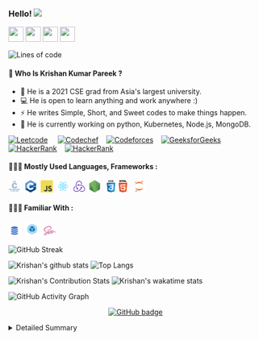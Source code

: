 ### Hello! <img src="https://github.com/TheDudeThatCode/TheDudeThatCode/blob/master/Assets/Hi.gif" width="29px">

<a href="https://www.linkedin.com/in/kk-pareek/"><img src="https://www.flaticon.com/svg/static/icons/svg/174/174857.svg" width="30" height="30"></a>
<a href="mailto:k.k.pareek18@gmail.com"><img src="https://www.flaticon.com/svg/static/icons/svg/646/646187.svg" width="30" height="30"></a>
<a href="https://t.me/kkpareek"><img src="https://www.flaticon.com/svg/static/icons/svg/1532/1532545.svg" width="30" height="30"></a>
<a href="https://www.instagram.com/kkpareek/"><img src="https://www.flaticon.com/svg/static/icons/svg/174/174855.svg" width="30" height="30" /></a>
<br>

![Lines of code](https://img.shields.io/badge/Hello%20World%20to%20-2124786++%20Lines%20of%20code-blue)

#### 🤔 Who Is Krishan Kumar Pareek ?

- 🏫 He is a 2021 CSE grad from Asia's largest university.
- 💻 He is open to learn anything and work anywhere :)
- ⚡️  He writes Simple, Short, and Sweet codes to make things happen.
- 🔭 He is currently working on python, Kubernetes, Node.js, MongoDB.

[![Leetcode](https://img.shields.io/badge/Leetcode-1596-brightgreen)](https://leetcode.com/kkpareek/)&nbsp;&nbsp;&nbsp;&nbsp;
[![Codechef](https://cp-logo.vercel.app/codechef/kkpareek)](https://www.codechef.com/users/kkpareek)&nbsp;&nbsp;&nbsp;
[![Codeforces](https://cp-logo.vercel.app/codeforces/kkpareek)](https://codeforces.com/profile/kkpareek)&nbsp;&nbsp;&nbsp;
[![GeeksforGeeks](https://img.shields.io/badge/GeeksforGeeks-1668-brightgreen)](https://auth.geeksforgeeks.org/user/kkpareek/practice/)&nbsp;&nbsp;&nbsp;
[![HackerRank](https://img.shields.io/badge/HackerRank-6🌟-brightgreen)](https://hackerrank.com/kkpareek)&nbsp;&nbsp;&nbsp;
[![HackerRank](https://img.shields.io/badge/HackerEarth-Profile-brightgreen)](https://hackerearth.com/@kkpareek)&nbsp;&nbsp;&nbsp;

#### 👨🏻‍💻 Mostly Used Languages, Frameworks :

<img height="24" src="https://raw.githubusercontent.com/github/explore/80688e429a7d4ef2fca1e82350fe8e3517d3494d/topics/c/c.png">&nbsp;&nbsp;<img height="24" src="https://raw.githubusercontent.com/github/explore/80688e429a7d4ef2fca1e82350fe8e3517d3494d/topics/cpp/cpp.png">&nbsp;&nbsp;<img height="24" src="https://raw.githubusercontent.com/github/explore/80688e429a7d4ef2fca1e82350fe8e3517d3494d/topics/javascript/javascript.png">&nbsp;&nbsp;<img height="24" src="https://raw.githubusercontent.com/github/explore/80688e429a7d4ef2fca1e82350fe8e3517d3494d/topics/react/react.png">&nbsp;&nbsp;<img height="24" src="https://raw.githubusercontent.com/github/explore/80688e429a7d4ef2fca1e82350fe8e3517d3494d/topics/redux/redux.png">&nbsp;&nbsp;<img height="24" src="https://raw.githubusercontent.com/github/explore/80688e429a7d4ef2fca1e82350fe8e3517d3494d/topics/nodejs/nodejs.png">&nbsp;&nbsp;<img height="24" src="https://raw.githubusercontent.com/github/explore/80688e429a7d4ef2fca1e82350fe8e3517d3494d/topics/css/css.png"><img height="24" src="https://raw.githubusercontent.com/github/explore/80688e429a7d4ef2fca1e82350fe8e3517d3494d/topics/html/html.png">&nbsp;&nbsp;<img height="24" src="https://raw.githubusercontent.com/github/explore/80688e429a7d4ef2fca1e82350fe8e3517d3494d/topics/jupyter-notebook/jupyter-notebook.png">&nbsp;&nbsp;

#### 👨🏻‍💻 Familiar With :

<img height="24" src="https://raw.githubusercontent.com/github/explore/80688e429a7d4ef2fca1e82350fe8e3517d3494d/topics/sql/sql.png">&nbsp;&nbsp;<img height="30" src="https://raw.githubusercontent.com/github/explore/80688e429a7d4ef2fca1e82350fe8e3517d3494d/topics/webpack/webpack.png">&nbsp;&nbsp;<img height="24" src="https://raw.githubusercontent.com/github/explore/80688e429a7d4ef2fca1e82350fe8e3517d3494d/topics/sass/sass.png"></code>

![GitHub Streak](https://github-readme-streak-stats.herokuapp.com/?user=kk-pareek&theme=tokyonight&count_private=true)

![Krishan's github stats](https://github-readme-stats.vercel.app/api?username=kk-pareek&show_icons=true&hide_border=true&theme=tokyonight&count_private=true)
![Top Langs](https://github-readme-stats.vercel.app/api/top-langs/?username=iamrahull&layout=compact&theme=tokyonight)

![Krishan's Contribution Stats](https://github-contribution-stats.vercel.app/api/?username=iamrahull)
![Krishan's wakatime stats](https://github-readme-stats.vercel.app/api/wakatime?username=siddhant_k_code&layout=compact)

![GitHub Activity Graph](https://activity-graph.herokuapp.com/graph?username=iamrahull&theme=github&count_private=true)

<p align="center">
<a href="https://github.com/iamrahull?tab=followers">
    <img src="https://img.shields.io/github/followers/iamrahull?label=Followers&logo=GitHub&style=for-the-badge" alt="GitHub badge" />
  </a>
  
    
 </p>

<details>
<summary>Detailed Summary</summary>
<br>
    
![Metrics](https://metrics.lecoq.io/kk-pareek?template=classic&config.timezone=Asia%2FCalcutta)
    
</details>

